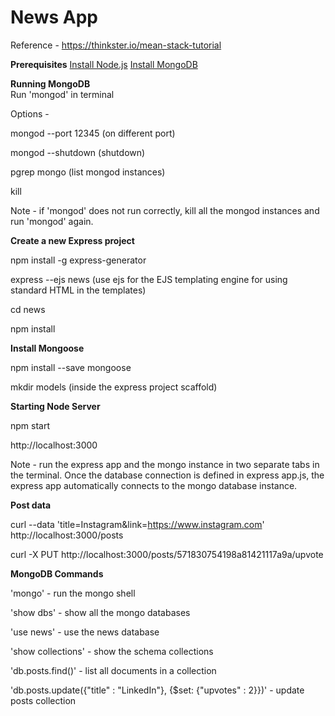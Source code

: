 # News App 

Reference - https://thinkster.io/mean-stack-tutorial

<b>Prerequisites</b>
<a href="https://nodejs.org/en/">Install Node.js</a>
<a href="https://docs.mongodb.org/manual/tutorial/install-mongodb-on-os-x/">Install MongoDB</a>

<b>Running MongoDB</b> <br>
Run 'mongod' in terminal

Options -

  mongod --port 12345 (on different port)
  
  mongod --shutdown (shutdown)
  
  pgrep mongo (list mongod instances)
  
  kill <mongod process ID>
  
Note - if 'mongod' does not run correctly, kill all the mongod instances and run 'mongod' again.


<b>Create a new Express project</b>

npm install -g express-generator

express --ejs news  (use ejs for the EJS templating engine for using standard HTML in the templates)

cd news

npm install


<b>Install Mongoose</b>

npm install --save mongoose

mkdir models (inside the express project scaffold)


<b>Starting Node Server</b>

npm start

http://localhost:3000


Note - run the express app and the mongo instance in two separate tabs in the terminal. 
Once the database connection is defined in express app.js, the express app automatically connects to the mongo database instance.


<b>Post data</b>

curl --data 'title=Instagram&link=https://www.instagram.com' http://localhost:3000/posts

curl -X PUT http://localhost:3000/posts/571830754198a81421117a9a/upvote



<b>MongoDB Commands</b>

'mongo' - run the mongo shell

'show dbs' - show all the mongo databases

'use news' - use the news database 

'show collections' - show the schema collections

'db.posts.find()' - list all documents in a collection

'db.posts.update({"title" : "LinkedIn"}, {$set: {"upvotes" : 2}})' - update posts collection








